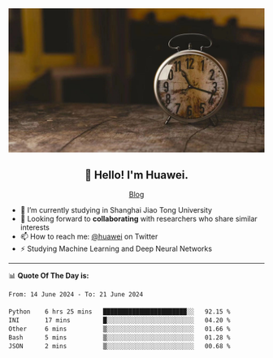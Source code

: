 <div align="center">
  <a href="https://github.com/JHW5981">
    <img src="./assets/background.jpg">
  </a>
</div>

<h2 align="center">👋 Hello! I'm Huawei.</h2>
<p align="center">
  <a href="https://blog.csdn.net/Edward__J?spm=1000.2115.3001.5343">Blog</a>
</p>


- 🔭 I’m currently studying in Shanghai Jiao Tong University
- 💬 Looking forward to **collaborating** with researchers who share similar interests
- 📫 How to reach me: [@huawei](https://twitter.com/yoohuaff) on Twitter
- ⚡ Studying Machine Learning and Deep Neural Networks

-------
📊 **Quote Of The Day is:**
<!--START_SECTION:waka-->

```txt
From: 14 June 2024 - To: 21 June 2024

Python    6 hrs 25 mins   ███████████████████████░░   92.15 %
INI       17 mins         █░░░░░░░░░░░░░░░░░░░░░░░░   04.20 %
Other     6 mins          ▒░░░░░░░░░░░░░░░░░░░░░░░░   01.66 %
Bash      5 mins          ▒░░░░░░░░░░░░░░░░░░░░░░░░   01.28 %
JSON      2 mins          ▒░░░░░░░░░░░░░░░░░░░░░░░░   00.68 %
```

<!--END_SECTION:waka-->
